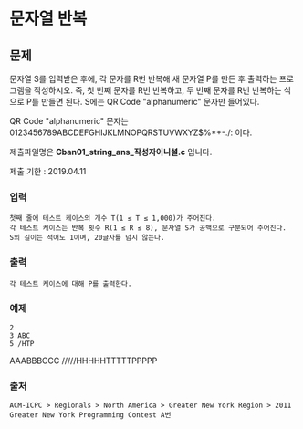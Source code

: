 # 문자열 반복

## 문제
문자열 S를 입력받은 후에, 각 문자를 R번 반복해 새 문자열 P를 만든 후 출력하는 프로그램을 작성하시오. 즉, 첫 번째 문자를 R번 반복하고, 두 번째 문자를 R번 반복하는 식으로 P를 만들면 된다. S에는 QR Code "alphanumeric" 문자만 들어있다.

QR Code "alphanumeric" 문자는 0123456789ABCDEFGHIJKLMNOPQRSTUVWXYZ\$%*+-./: 이다.

제출파일명은 **Cban01_string_ans_작성자이니셜.c** 입니다.

제출 기한 : 2019.04.11

### 입력
```
첫째 줄에 테스트 케이스의 개수 T(1 ≤ T ≤ 1,000)가 주어진다. 
각 테스트 케이스는 반복 횟수 R(1 ≤ R ≤ 8), 문자열 S가 공백으로 구분되어 주어진다.
S의 길이는 적어도 1이며, 20글자를 넘지 않는다. 
```

### 출력
```
각 테스트 케이스에 대해 P를 출력한다.
```

### 예제
```
2
3 ABC
5 /HTP
```

AAABBBCCC
/////HHHHHTTTTTPPPPP

### 출처
```
ACM-ICPC > Regionals > North America > Greater New York Region > 2011 Greater New York Programming Contest A번
```


